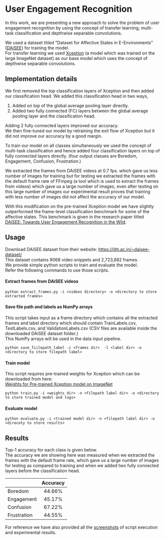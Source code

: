 # User Engagement Recognition  

In this work, we are presenting a new approach to solve the problem of user engagement recognition by using the concept of transfer learning, multi-task classification and depthwise separable convolutions.     

We used a dataset titled "Dataset for Affective States in E-Environments" ([DAiSEE](https://iith.ac.in/~daisee-dataset/)) for training the model.  
For transfer learning we used [Xception](https://arxiv.org/pdf/1610.02357.pdf) (a model which was trained on the large ImageNet dataset) as our base model which uses the concept of depthwise separable convolutions.

## Implementation details
We first removed the top classification layers of Xception and then added our classification head. We added this classification head in two ways, 
1. Added on top of the global average pooling layer directly.
2. Added two fully connected (FC) layers between the global average pooling layer and the classification head.   

Adding 2 fully connected layers improved our accuracy.  
We then fine-tuned our model by retraining the exit flow of Xception but it did not improve our accuracy by a good margin.  

To train our model on all classes simultaneously we used the concept of multi-task classification and hence added four classification layers on top of fully connected layers directly. (four output classes are Boredom, Engagement, Confusion, Frustration.)  

We extracted the frames from DAiSEE videos at 0.7 fps. which gave us less number of images for training but for testing we extracted the frames with the default frame rate of FFmpeg (a tool which is used to extract the frames from videos) which gave us a large number of images, even after testing on this large number of images our experimental result proves that training with less number of images did not affect the accuracy of our model.

With this modification on the pre-trained Xception model we have slightly outperformed the frame-level classification benchmark for some of the affective states. This benchmark is given in the research paper titled [DAiSEE: Towards User Engagement Recognition in the Wild](https://arxiv.org/pdf/1609.01885.pdf).

## Usage

Download DAiSEE dataset from their website: 
https://iith.ac.in/~daisee-dataset/  
This dataset contains 9068 video snippets and 2,723,882 frames.  
We provide simple python scripts to train and evaluate the model.   
Refer the following commands to use those scripts.

#### Extract frames from DAiSEE videos
    
    python extract_frames.py -i <videos directory> -o <directory to store extracted frames>

#### Save file path and labels as NumPy arrays
This script takes input as a frame directory which contains all the extracted frames and label directory which should contain TrainLabels.csv, TestLabels.csv, and ValidationLabels.csv (CSV files are available inside the downloaded DAiSEE dataset folder.)   
This NumPy arrays will be used in the data input pipeline.
    
    python save_fiilepath_label -i <frames dir>  -l <label dir> -o <directory to store filepath label>

#### Train model  
This script requires pre-trained weights for Xception which can be downloaded from here:   
[Weights for Pre-trained Xception model on ImageNet](https://storage.googleapis.com/tensorflow/keras-applications/xception/xception_weights_tf_dim_ordering_tf_kernels_notop.h5)  
    
    python train.py -i <weights dir> -n <filepath label dir> -o <directory to store trained model and logs>
    
#### Evaluate model  
    
    python evaluate.py -i <trained model dir> -n <filepath label dir> -o <direcoty to store results>
    
## Results
Top-1 accuracy for each class is given below.    
The accuracy we are showing here was measured when we extracted the frames with the default frame rate, which gave us a large number of images for testing as compared to training and when we added two fully connected layers before the classification head.  

|               | Accuracy  |
|---------------|:---------:|
| Boredom | 44.66% | 
| Engagement | 45.17% |
| Confusion | 67.22% |
| Frustration | 44.55% |

For reference we have also provided all the [screenshots](screenshots/) of script execution and experimental results.
